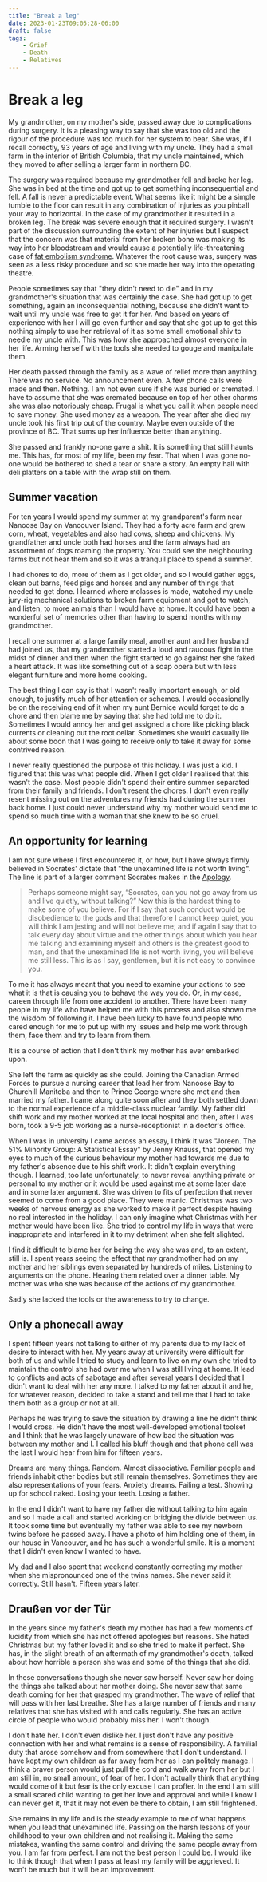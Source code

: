 ```yaml
---
title: "Break a leg"
date: 2023-01-23T09:05:28-06:00
draft: false
tags:
    - Grief
    - Death
    - Relatives
---
```


# Break a leg

My grandmother, on my mother's side, passed away due to complications during surgery. It is a pleasing way to say that she was too old and the rigour of the procedure was too much for her system to bear. She was, if I recall correctly, 93 years of age and living with my uncle. They had a small farm in the interior of British Columbia, that my uncle maintained, which they moved to after selling a larger farm in northern BC.

The surgery was required because my grandmother fell and broke her leg. She was in bed at the time and got up to get something inconsequential and fell. A fall is never a predictable event. What seems like it might be a simple tumble to the floor can result in any combination of injuries as you pinball your way to horizontal. In the case of my grandmother it resulted in a broken leg. The break was severe enough that it required surgery. I wasn't part of the discussion surrounding the extent of her injuries but I suspect that the concern was that material from her broken bone was making its way into her bloodstream and would cause a potentially life-threatening case of [fat embolism syndrome](https://en.wikipedia.org/wiki/Fat_embolism_syndrome). Whatever the root cause was, surgery was seen as a less risky procedure and so she made her way into the operating theatre.

People sometimes say that "they didn't need to die" and in my grandmother's situation that was certainly the case. She had got up to get something, again an inconsequential nothing, because she didn't want to wait until my uncle was free to get it for her. And based on years of experience with her I will go even further and say that she got up to get this nothing simply to use her retrieval of it as some small emotional shiv to needle my uncle with. This was how she approached almost everyone in her life. Arming herself with the tools she needed to gouge and manipulate them.

Her death passed through the family as a wave of relief more than anything. There was no service. No announcement even. A few phone calls were made and then. Nothing. I am not even sure if she was buried or cremated. I have to assume that she was cremated because on top of her other charms she was also notoriously cheap. Frugal is what you call it when people need to save money. She used money as a weapon. The year after she died my uncle took his first trip out of the country. Maybe even outside of the province of BC. That sums up her influence better than anything.

She passed and frankly no-one gave a shit. It is something that still haunts me. This has, for most of my life, been my fear. That when I was gone no-one would be bothered to shed a tear or share a story. An empty hall with deli platters on a table with the wrap still on them. 

## Summer vacation

For ten years I would spend my summer at my grandparent's farm near Nanoose Bay on Vancouver Island. They had a forty acre farm and grew corn, wheat, vegetables and also had cows, sheep and chickens. My grandfather and uncle both had horses and the farm always had an assortment of dogs roaming the property. You could see the neighbouring farms but not hear them and so it was a tranquil place to spend a summer. 

I had chores to do, more of them as I got older, and so I would gather eggs, clean out barns, feed pigs and horses and any number of things that needed to get done. I learned where molasses is made, watched my uncle jury-rig mechanical solutions to broken farm equipment and got to watch, and listen, to more animals than I would have at home. It could have been a wonderful set of memories other than having to spend months with my grandmother. 

I recall one summer at a large family meal, another aunt and her husband had joined us, that my grandmother started a loud and raucous fight in the midst of dinner and then when the fight started to go against her she faked a heart attack. It was like something out of a soap opera but with less elegant furniture and more home cooking. 

The best thing I can say is that I wasn't really important enough, or old enough, to justify much of her attention or schemes. I would occasionally be on the receiving end of it when my aunt Bernice would forget to do a chore and then blame me by saying that she had told me to do it. Sometimes I would annoy her and get assigned a chore like picking black currents or cleaning out the root cellar. Sometimes she would casually lie about some boon that I was going to receive only to take it away for some contrived reason. 

I never really questioned the purpose of this holiday. I was just a kid. I figured that this was what people did. When I got older I realised that this wasn't the case. Most people didn't spend their entire summer separated from their family and friends. I don't resent the chores. I don't even really resent missing out on the adventures my friends had during the summer back home. I just could never understand why my mother would send me to spend so much time with a woman that she knew to be so cruel.

## An opportunity for learning

I am not sure where I first encountered it, or how, but I have always firmly believed in Socrates' dictate that "the unexamined life is not worth living". The line is part of a larger comment Socrates makes in the [Apology](https://www.perseus.tufts.edu/hopper/text?doc=Perseus%3Atext%3A1999.01.0170%3Atext%3DApol.%3Asection%3D38b). 

> Perhaps someone might say, “Socrates, can you not go away from us and live quietly, without talking?” Now this is the hardest thing to make some of you believe. For if I say that such conduct would be disobedience to the gods and that therefore I cannot keep quiet, you will think I am jesting and will not believe me; and if again I say that to talk every day about virtue and the other things about which you hear me talking and examining myself and others is the greatest good to man, and that the unexamined life is not worth living, you will believe me still less. This is as I say, gentlemen, but it is not easy to convince you. 

To me it has always meant that you need to examine your actions to see what it is that is causing you to behave the way you do. Or, in my case, careen through life from one accident to another. There have been many people in my life who have helped me with this process and also shown me the wisdom of following it. I have been lucky to have found people who cared enough for me to put up with my issues and help me work through them, face them and try to learn from them. 

It is a course of action that I don't think my mother has ever embarked upon. 

She left the farm as quickly as she could. Joining the Canadian Armed Forces to pursue a nursing career that lead her from Nanoose Bay to Churchill Manitoba and then to Prince George where she met and then married my father. I came along quite soon after and they both settled down to the normal experience of a middle-class nuclear family. My father did shift work and my mother worked at the local hospital and then, after I was born, took a 9-5 job working as a nurse-receptionist in a doctor's office. 

When I was in university I came across an essay, I think it was "Joreen. The 51% Minority Group: A Statistical Essay" by Jenny Knauss, that opened my eyes to much of the curious behaviour my mother had towards me due to my father's absence due to his shift work. It didn't explain everything though. I learned, too late unfortunately, to never reveal anything private or personal to my mother or it would be used against me at some later date and in some later argument. She was driven to fits of perfection that never seemed to come from a good place. They were manic. Christmas was two weeks of nervous energy as she worked to make it perfect despite having no real interested in the holiday. I can only imagine what Christmas with her mother would have been like. She tried to control my life in ways that were inappropriate and interfered in it to my detriment when she felt slighted. 

I find it difficult to blame her for being the way she was and, to an extent, still is. I spent years seeing the effect that my grandmother had on my mother and her siblings even separated by hundreds of miles. Listening to arguments on the phone. Hearing them related over a dinner table. My mother was who she was because of the actions of my grandmother. 

Sadly she lacked the tools or the awareness to try to change. 

## Only a phonecall away

I spent fifteen years not talking to either of my parents due to my lack of desire to interact with her. My years away at university were difficult for both of us and while I tried to study and learn to live on my own she tried to maintain the control she had over me when I was still living at home. It lead to conflicts and acts of sabotage and after several years I decided that I didn't want to deal with her any more. I talked to my father about it and he, for whatever reason, decided to take a stand and tell me that I had to take them both as a group or not at all. 

Perhaps he was trying to save the situation by drawing a line he didn't think I would cross. He didn't have the most well-developed emotional toolset and I think that he was largely unaware of how bad the situation was between my mother and I. I called his bluff though and that phone call was the last I would hear from him for fifteen years.

Dreams are many things. Random. Almost dissociative. Familiar people and friends inhabit other bodies but still remain themselves. Sometimes they are also representations of your fears. Anxiety dreams. Failing a test. Showing up for school naked. Losing your teeth. Losing a father.

In the end I didn't want to have my father die without talking to him again and so I made a call and started working on bridging the divide between us. It took some time but eventually my father was able to see my newborn twins before he passed away. I have a photo of him holding one of them, in our house in Vancouver, and he has such a wonderful smile. It is a moment that I didn't even know I wanted to have.

My dad and I also spent that weekend constantly correcting my mother when she mispronounced one of the twins names. She never said it correctly. Still hasn't. Fifteen years later.

## Draußen vor der Tür

In the years since my father's death my mother has had a few moments of lucidity from which she has not offered apologies but reasons. She hated Christmas but my father loved it and so she tried to make it perfect. She has, in the slight breath of an aftermath of my grandmother's death, talked about how horrible a person she was and some of the things that she did. 

In these conversations though she never saw herself. Never saw her doing the things she talked about her mother doing. She never saw that same death coming for her that grasped my grandmother. The wave of relief that will pass with her last breathe. She has a large number of friends and many relatives that she has visited with and calls regularly. She has an active circle of people who would probably miss her. I won't though. 

I don't hate her. I don't even dislike her. I just don't have any positive connection with her and what remains is a sense of responsibility. A familial duty that arose somehow and from somewhere that I don't understand. I have kept my own children as far away from her as I can politely manage. I think a braver person would just pull the cord and walk away from her but I am still in, no small amount, of fear of her. I don't actually think that anything would come of it but fear is the only excuse I can proffer. In the end I am still a small scared child wanting to get her love and approval and while I know I can never get it, that it may not even be there to obtain, I am still frightened.

She remains in my life and is the steady example to me of what happens when you lead that unexamined life. Passing on the harsh lessons of your childhood to your own children and not realising it. Making the same mistakes, wanting the same control and driving the same people away from you. I am far from perfect. I am not the best person I could be. I would like to think though that when I pass at least my family will be aggrieved. It won't be much but it will be an improvement. 







